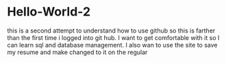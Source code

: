 # Hello-World-2
this is a second attempt to understand how to use github
so this is farther than the first time i logged into git hub. 
I want to get comfortable with it so I can learn sql and database management. I also wan to use the site to save my resume and make changed to it on the regular
